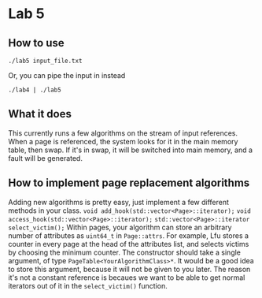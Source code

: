 # Lab 5
## How to use
``./lab5 input_file.txt``

Or, you can pipe the input in instead

``./lab4 | ./lab5``

## What it does
This currently runs a few algorithms on the stream of input references.
When a page is referenced, the system looks for it in the main memory table, then swap.
If it's in swap, it will be switched into main memory, and a fault will be generated.

## How to implement page replacement algorithms
Adding new algorithms is pretty easy, just implement a few different methods in your class.
``void add_hook(std::vector<Page>::iterator);``
``void access_hook(std::vector<Page>::iterator);``
``std::vector<Page>::iterator select_victim();``
Within pages, your algorithm can store an arbitrary number of attributes as ``uint64_t`` in ``Page::attrs``.
For example, Lfu stores a counter in every page at the head of the attributes list, and selects victims by choosing the minimum counter.
The constructor should take a single argument, of type ``PageTable<YourAlgorithmClass>*``.
It would be a good idea to store this argument, because it will not be given to you later.
The reason it's not a constant reference is becaues we want to be able to get normal iterators out of it in the ``select_victim()`` function.
